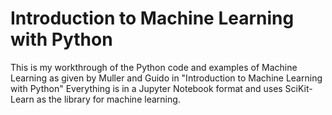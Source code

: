 # Introduction to Machine Learning with Python

This is my workthrough of the Python code and examples of Machine Learning as given by Muller and Guido in "Introduction to Machine Learning with Python"
Everything is in a Jupyter Notebook format and uses SciKit-Learn as the library for machine learning.
